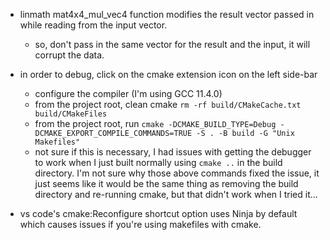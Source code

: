 - linmath mat4x4_mul_vec4 function modifies the result vector passed in while reading from the input vector.
    - so, don't pass in the same vector for the result and the input, it will corrupt the data.


- in order to debug, click on the cmake extension icon on the left side-bar
    - configure the compiler (I'm using GCC 11.4.0)
    - from the project root, clean cmake `rm -rf build/CMakeCache.txt build/CMakeFiles`
    - from the project root, run `cmake -DCMAKE_BUILD_TYPE=Debug -DCMAKE_EXPORT_COMPILE_COMMANDS=TRUE -S . -B build -G "Unix Makefiles"`
    - not sure if this is necessary, I had issues with getting the debugger to work when I just built normally using `cmake ..` in the build directory. I'm not sure why those above commands fixed the issue, it just seems like it would be the same thing as removing the build directory and re-running cmake, but that didn't work when I tried it...
- vs code's cmake:Reconfigure shortcut option uses Ninja by default which causes issues if you're using makefiles with cmake.